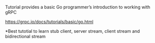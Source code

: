 Tutorial provides a basic Go programmer’s introduction to working with gRPC

https://grpc.io/docs/tutorials/basic/go.html

*Best tutotial to learn stub client, server stream, client stream and bidirectional stream